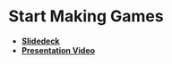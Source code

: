 # Start Making Games

* **[Slidedeck](https://jackrugile.com/start-making-games)**
* **[Presentation Video](https://www.youtube.com/watch?v=Zj7PKrdKWu4)**
